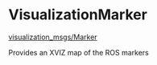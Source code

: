 # VisualizationMarker 

[visualization_msgs/Marker](http://docs.ros.org/api/visualization_msgs/html/msg/Marker.html)

Provides an XVIZ map of the ROS markers
